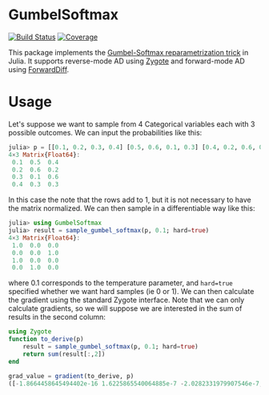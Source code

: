 # GumbelSoftmax

[![Build Status](https://github.com/arnauqb/GumbelSoftmax.jl/actions/workflows/CI.yml/badge.svg?branch=main)](https://github.com/arnauqb/GumbelSoftmax.jl/actions/workflows/CI.yml?query=branch%3Amain)
[![Coverage](https://codecov.io/gh/arnauqb/GumbelSoftmax.jl/branch/main/graph/badge.svg)](https://codecov.io/gh/arnauqb/GumbelSoftmax.jl)

This package implements the [Gumbel-Softmax reparametrization trick](https://arxiv.org/abs/1611.01144) in Julia. It supports reverse-mode AD using [Zygote](https://github.com/FluxML/Zygote.jl) and forward-mode AD using [ForwardDiff](https://github.com/JuliaDiff/ForwardDiff.jl).

# Usage

Let's suppose we want to sample from 4 Categorical variables each with 3 possible outcomes. We can input the probabilities like this:

```julia
julia> p = [[0.1, 0.2, 0.3, 0.4] [0.5, 0.6, 0.1, 0.3] [0.4, 0.2, 0.6, 0.3]]
4×3 Matrix{Float64}:
 0.1  0.5  0.4
 0.2  0.6  0.2
 0.3  0.1  0.6
 0.4  0.3  0.3
```
In this case the note that the rows add to 1, but it is not necessary to have the matrix normalized. We can then sample in a differentiable way like this:

```julia
julia> using GumbelSoftmax
julia> result = sample_gumbel_softmax(p, 0.1; hard=true)
4×3 Matrix{Float64}:
 1.0  0.0  0.0
 0.0  0.0  1.0
 1.0  0.0  0.0
 0.0  1.0  0.0
 ```
 where 0.1 corresponds to the temperature parameter, and `hard=true` specified whether we want hard samples (ie 0 or 1). We can then calculate the gradient using the standard Zygote interface. Note that we can only calculate gradients, so we will suppose we are interested in the sum of results in the second column:

```julia
using Zygote
function to_derive(p)
    result = sample_gumbel_softmax(p, 0.1; hard=true)
    return sum(result[:,2])
end

grad_value = gradient(to_derive, p)
([-1.8664458645494402e-16 1.6225865540064885e-7 -2.0282331979907546e-7; -2.152607762114983e-16 8.83806125520096e-11 -2.651416223952525e-10; -9.333173809814049e-18 5.633448015616505e-9 -9.38907997936165e-10; -1.1976417933816025e-8 0.009956664887966756 -0.009956648919416302],)
```


